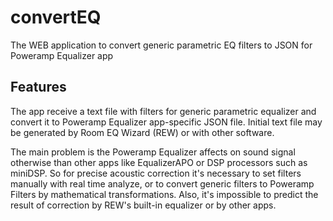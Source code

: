 # convertEQ
The WEB application to convert generic parametric EQ filters to JSON for Poweramp Equalizer app

## Features
The app receive a text file with filters for generic parametric equalizer and convert it to Poweramp Equalizer app-specific JSON file. 
Initial text file may be generated by Room EQ Wizard (REW) or with other software.

The main problem is the Poweramp Equalizer affects on sound signal otherwise than other apps like EqualizerAPO or DSP processors such as miniDSP. So for precise acoustic correction it's necessary to set filters manually with real time analyze, or to convert generic filters to Poweramp Filters by mathematical transformations. Also, it's impossible to predict the result of correction by REW's built-in equalizer or by other apps.
